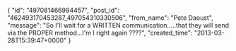  {
   "id": "497081466994457",
   "post_id": "462493170453287_497054310330506",
   "from_name": "Pete Daoust",
   "message": "So I'll wait for a WRITTEN communication.....that they will send via the PROPER method...I'm I right again ????",
   "created_time": "2013-03-28T15:39:47+0000"
 }
